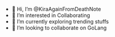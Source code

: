 - 👋 Hi, I’m @KiraAgainFromDeathNote
- 👀 I’m interested in Collaborating
- 🌱 I’m currently exploring trending stuffs
- 💞️ I’m looking to collaborate on GoLang
<!---
- 📫 How to reach me ...
- 😄 Pronouns: ...
- ⚡ Fun fact: ... 
--->

<!---
KiraAgainFromDeathNote/KiraAgainFromDeathNote is a ✨ special ✨ repository because its `README.md` (this file) appears on your GitHub profile.
You can click the Preview link to take a look at your changes.
--->
